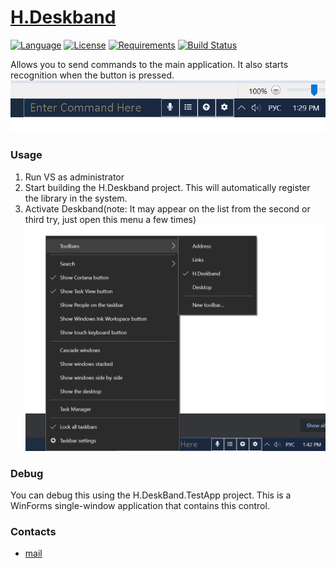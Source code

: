 # [H.Deskband](https://github.com/HavenDV/H.Deskband/) 

[![Language](https://img.shields.io/badge/language-C%23-blue.svg?style=flat-square)](https://github.com/HavenDV/H.Deskband/search?l=C%23&o=desc&s=&type=Code) 
[![License](https://img.shields.io/github/license/HavenDV/H.Deskband.svg?label=License&maxAge=86400)](LICENSE.md) 
[![Requirements](https://img.shields.io/badge/Requirements-.NET%20Standard%202.0-blue.svg)](https://github.com/dotnet/standard/blob/master/docs/versions/netstandard2.0.md)
[![Build Status](https://github.com/HavenDV/H.Deskband/workflows/.NET/badge.svg?branch=master)](https://github.com/HavenDV/H.Deskband/actions?query=workflow%3A%22.NET%22)

Allows you to send commands to the main application. It also starts recognition when the button is pressed.
![Activation](docs/deskband.png)

### Usage

1. Run VS as administrator
2. Start building the H.Deskband project. This will automatically register the library in the system.
3. Activate Deskband(note: It may appear on the list from the second or third try, just open this menu a few times)
![Activation](docs/activation.png)

### Debug
You can debug this using the H.DeskBand.TestApp project. This is a WinForms single-window application that contains this control.

### Contacts
* [mail](mailto:havendv@gmail.com)
